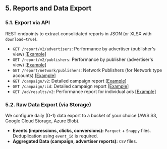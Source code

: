## 5. Reports and Data Export

### 5.1. Export via API
REST endpoints to extract consolidated reports in JSON (or XLSX with `download=true`).

* `GET /report/v2/advertisers`: Performance by advertiser (publisher's view) [[Example]](../../examples/EXPORT_ADVERTISER_DATA.md)
* `GET /report/v2/publishers`: Performance by publisher (advertiser's view) [[Example]](../../examples/EXPORT_PUBLISHER_DATA.md)
* `GET /report/network/publishers`: Network Publishers (for Network type accounts) [[Example]](../../examples/EXPORT_NETWORK_PUBLISHERS_DATA.md)
* `GET /campaign/v2`: Detailed campaign report [[Example]](../../examples/EXPORT_CAMPAIGNS_LIST_DATA.md)
* `GET /campaign/:id`: Detailed campaign report [[Example]](../../examples/EXPORT_CAMPAIGN_DATA.md)
* `GET /ad/results/v2`: Performance report for individual ads [[Example]](../../examples/EXPORT_ADS_DATA.md)

### 5.2. Raw Data Export (via Storage)
We configure daily (D-1) data export to a bucket of your choice (AWS S3, Google Cloud Storage, Azure Blob).

* **Events (impressions, clicks, conversions):** `Parquet` + `Snappy` files. Deduplication using `event_id` is required.
* **Aggregated Data (campaign, advertiser reports):** `CSV` files.
